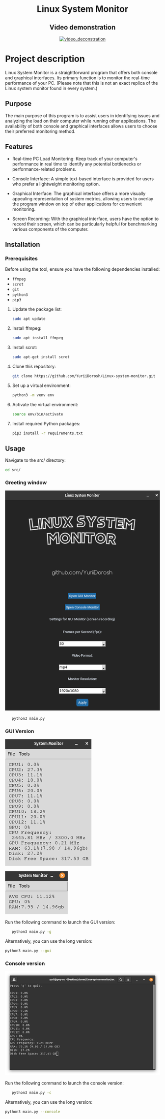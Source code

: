 <div align="center">

# Linux System Monitor #

## Video demonstration

[![video_deconstration](https://img.youtube.com/vi/ggcpF1B6nTQ/0.jpg)](https://www.youtube.com/watch?v=ggcpF1B6nTQ)

</div>

# Project description

Linux System Monitor is a straightforward program that offers both console and graphical interfaces. Its primary function is to monitor the real-time performance of your PC. (Please note that this is not an exact replica of the Linux system monitor found in every system.)

## Purpose

The main purpose of this program is to assist users in identifying issues and analyzing the load on their computer while running other applications. The availability of both console and graphical interfaces allows users to choose their preferred monitoring method.

## Features
-    Real-time PC Load Monitoring: Keep track of your computer's performance in real time to identify any potential bottlenecks or performance-related problems.

-    Console Interface: A simple text-based interface is provided for users who prefer a lightweight monitoring option.

 -   Graphical Interface: The graphical interface offers a more visually appealing representation of system metrics, allowing users to overlay the program window on top of other applications for convenient monitoring.

  -  Screen Recording: With the graphical interface, users have the option to record their screen, which can be particularly helpful for benchmarking various components of the computer.


## Installation

### Prerequisites

Before using the tool, ensure you have the following dependencies installed:

- `ffmpeg`
- `scrot`
- `git`
- `python3`
- `pip3`

1. Update the package list:

   ```bash
   sudo apt update
   
2. Install ffmpeg:

    ```bash
   sudo apt install ffmpeg
3. Install scrot:

   ```bash
   sudo apt-get install scrot
   
4. Clone this repository:

    ```bash
   git clone https://github.com/YuriiDorosh/Linux-system-monitor.git

5. Set up a virtual environment:

    ```bash
   python3 -m venv env

6. Activate the virtual environment:
    
    ```bash
   source env/bin/activate
   
7. Install required Python packages:

    ```bash
   pip3 install -r requirements.txt
    ```


## Usage 

Navigate to the src/ directory:

   ```bash
   cd src/
   ```

### Greeting window

![picture alt](src/images/readme/main_page.png)

```bash
   python3 main.py 
   ```

### GUI Version

![picture alt](src/images/readme/gui_full.png)

![picture alt](src/images/readme/gui_min.png)

Run the following command to launch the GUI version:

```bash
   python3 main.py -g
   ```

Alternatively, you can use the long version:
    
```bash
python3 main.py --gui
```    

### Console version

![picture alt](src/images/readme/console.png)

Run the following command to launch the console version:


```bash
   python3 main.py -c
   ```

Alternatively, you can use the long version:
    
```bash
python3 main.py --console
```    




